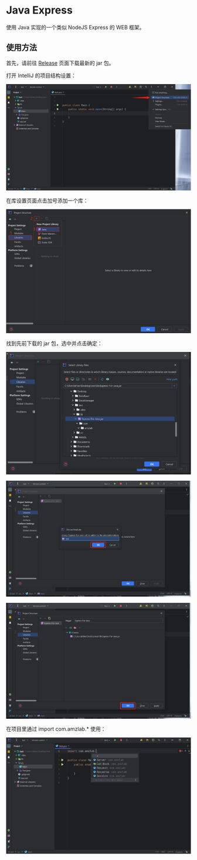 # Java Express

使用 Java 实现的一个类似 NodeJS Express 的 WEB 框架。

## 使用方法

首先，请前往 [Release](https://github.com/AmzGrainRain/Express-For-Java/releases) 页面下载最新的 jar 包。

打开 IntelliJ 的项目结构设置：

![](./img/1.png)

在库设置页面点击加号添加一个库：

![](./img/2.png)

找到先前下载的 jar 包，选中并点击确定：

![](./img/3.png)

![](./img/4.png)

![](./img/5.png)

在项目里通过 import com.amzlab.* 使用：

![](./img/6.png)
